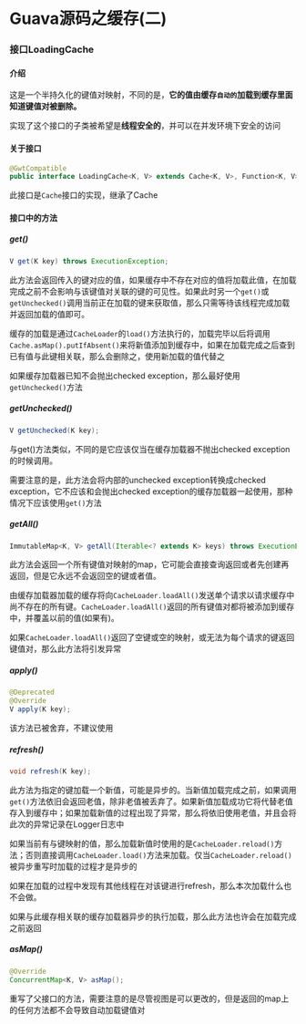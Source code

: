# Guava源码之缓存(二)

### 接口LoadingCache

#### 介绍

这是一个半持久化的键值对映射，不同的是，**它的值由缓存`自动的`加载到缓存里面知道键值对被删除。**

实现了这个接口的子类被希望是**线程安全的**，并可以在并发环境下安全的访问

#### 关于接口

```java
@GwtCompatible
public interface LoadingCache<K, V> extends Cache<K, V>, Function<K, V> {
```

此接口是`Cache`接口的实现，继承了Cache

#### 接口中的方法

##### get()

```java
V get(K key) throws ExecutionException;
```

此方法会返回传入的键对应的值，如果缓存中不存在对应的值将加载此值，在加载完成之前不会影响与该键值对关联的键的可见性。如果此时另一个`get()`或`getUnchecked()`调用当前正在加载的键来获取值，那么只需等待该线程完成加载并返回加载的值即可。

缓存的加载是通过`CacheLoader`的`load()`方法执行的，加载完毕以后将调用`Cache.asMap().putIfAbsent()`来将新值添加到缓存中，如果在加载完成之后查到已有值与此键相关联，那么会删除之，使用新加载的值代替之

如果缓存加载器已知不会抛出checked exception，那么最好使用`getUnchecked()`方法

##### getUnchecked()

```java
V getUnchecked(K key);
```

与get()方法类似，不同的是它应该仅当在缓存加载器不抛出checked exception的时候调用。

需要注意的是，此方法会将内部的unchecked exception转换成checked exception，它不应该和会抛出checked exception的缓存加载器一起使用，那种情况下应该使用`get()`方法

##### getAll()

```java
ImmutableMap<K, V> getAll(Iterable<? extends K> keys) throws ExecutionException;
```

此方法会返回一个所有键值对映射的map，它可能会直接查询返回或者先创建再返回，但是它永远不会返回空的键或者值。

由缓存加载器加载的缓存将向`CacheLoader.loadAll()`发送单个请求以请求缓存中尚不存在的所有键。`CacheLoader.loadAll()`返回的所有键值对都将被添加到缓存中，并覆盖以前的值(如果有)。

如果`CacheLoader.loadAll()`返回了空键或空的映射，或无法为每个请求的键返回键值对，那么此方法将引发异常

##### apply()

```java
@Deprecated
@Override
V apply(K key);
```

该方法已被舍弃，不建议使用

##### refresh()

```java
void refresh(K key);
```

此方法为指定的键加载一个新值，可能是异步的。当新值加载完成之前，如果调用`get()`方法依旧会返回老值，除非老值被丢弃了。如果新值加载成功它将代替老值存入到缓存中；如果加载新值的过程出现了异常，那么将依旧使用老值，并且会将此次的异常记录在Logger日志中

如果当前有与键映射的值，那么加载新值时使用的是`CacheLoader.reload()`方法；否则直接调用`CacheLoader.load()`方法来加载。仅当`CacheLoader.reload()`被异步重写时加载的过程才是异步的

如果在加载的过程中发现有其他线程在对该键进行refresh，那么本次加载什么也不会做。

如果与此缓存相关联的缓存加载器异步的执行加载，那么此方法也许会在加载完成之前返回

##### asMap()

```java
@Override
ConcurrentMap<K, V> asMap();
```

重写了父接口的方法，需要注意的是尽管视图是可以更改的，但是返回的map上的任何方法都不会导致自动加载键值对
